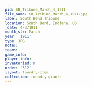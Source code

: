 ```yaml
---
pid: SB_Tribune_March_4_1911
file_name: SB_Tribune_March_4_1911.jpg
label: South Bend Tribune
location: South Bend, Indiana, US
_date: 4/3/1911
month_str: March
year: '1911'
type: JPG
notes: 
teams: 
game_info: 
player_info: 
inventoried: n
order: '312'
layout: foundry-item
collection: foundry-giants
---
```

